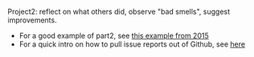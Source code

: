 
Project2: reflect on what others did, observe "bad smells", suggest improvements.

+ For a good example of part2,  see [this example from 2015](https://github.com/CSC510-2015-Axitron/project2)
+ For a quick intro on how to pull issue reports out of Github, see [here](https://gist.github.com/timm/a87fff1d8f0210372f26)
